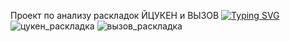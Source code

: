 Проект по анализу раскладок ЙЦУКЕН и ВЫЗОВ
[![Typing SVG](https://readme-typing-svg.herokuapp.com?color=%2336BCF7&lines=Состав+команды)](https://git.io/typing-svg)
![цукен_раскладка](https://github.com/user-attachments/assets/377457b4-b77a-437f-b427-f01c2233b906)
![вызов_раскладка](https://github.com/user-attachments/assets/562e5971-4fbf-40de-98f4-d36022470ae9)
